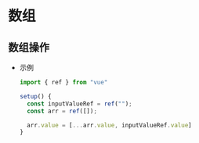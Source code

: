 # 数组

## 数组操作

  - 示例

    ```javascript
    import { ref } from "vue"

    setup() {
      const inputValueRef = ref("");
      const arr = ref([]);

      arr.value = [...arr.value, inputValueRef.value]
    }
    ```
